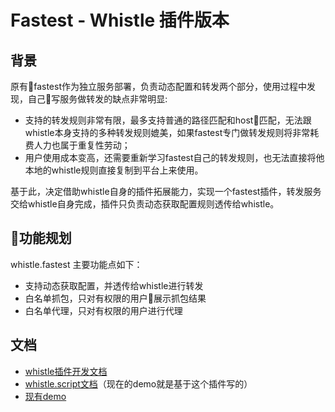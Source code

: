 # Fastest - Whistle 插件版本

## 背景

原有fastest作为独立服务部署，负责动态配置和转发两个部分，使用过程中发现，自己写服务做转发的缺点非常明显:

- 支持的转发规则非常有限，最多支持普通的路径匹配和host匹配，无法跟whistle本身支持的多种转发规则媲美，如果fastest专门做转发规则将非常耗费人力也属于重复性劳动；
- 用户使用成本变高，还需要重新学习fastest自己的转发规则，也无法直接将他本地的whistle规则直接复制到平台上来使用。

基于此，决定借助whistle自身的插件拓展能力，实现一个fastest插件，转发服务交给whistle自身完成，插件只负责动态获取配置规则透传给whistle。

## 功能规划

whistle.fastest 主要功能点如下：

- 支持动态获取配置，并透传给whistle进行转发
- 白名单抓包，只对有权限的用户展示抓包结果
- 白名单代理，只对有权限的用户进行代理

## 文档

- [whistle插件开发文档](https://wproxy.org/whistle/plugins.html)
- [whistle.script文档](https://github.com/whistle-plugins/whistle.script)（现在的demo就是基于这个插件写的）
- [现有demo](http://capture.fastest.oa.com/#plugins)